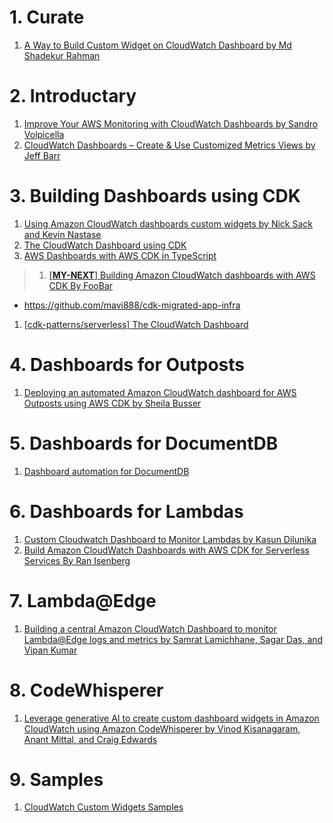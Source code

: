
# 1. Curate

1. [A Way to Build Custom Widget on CloudWatch Dashboard by Md Shadekur Rahman](https://aws.plainenglish.io/a-way-to-build-custom-widget-on-cloudwatch-dashboard-abdf1b69c107)

# 2. Introductary

1. [Improve Your AWS Monitoring with CloudWatch Dashboards by Sandro Volpicella](https://blog.awsfundamentals.com/improve-your-aws-monitoring-with-cloudwatch-dashboards)
1. [CloudWatch Dashboards – Create & Use Customized Metrics Views by Jeff Barr](https://aws.amazon.com/blogs/aws/cloudwatch-dashboards-create-use-customized-metrics-views/)

# 3. Building Dashboards using CDK

1. [Using Amazon CloudWatch dashboards custom widgets by Nick Sack and Kevin Nastase ](https://aws.amazon.com/blogs/mt/introducing-amazon-cloudwatch-dashboards-custom-widgets/)
1. [The CloudWatch Dashboard using CDK](https://github.com/cdk-patterns/serverless/blob/main/the-cloudwatch-dashboard/)
1. [AWS Dashboards with AWS CDK in TypeScript](https://levelup.gitconnected.com/aws-dashboards-with-aws-cdk-in-typescript-12d97bf0958)
> 1. [[**MY-NEXT**] Building Amazon CloudWatch dashboards with AWS CDK By FooBar](https://www.youtube.com/watch?v=0VNKHIcQ5wk)
- https://github.com/mavi888/cdk-migrated-app-infra
1. [[cdk-patterns/serverless] The CloudWatch Dashboard](https://github.com/cdk-patterns/serverless/blob/main/the-cloudwatch-dashboard/README.md)

# 4. Dashboards for Outposts

1. [Deploying an automated Amazon CloudWatch dashboard for AWS Outposts using AWS CDK by Sheila Busser ](https://aws.amazon.com/blogs/compute/deploying-an-automated-amazon-cloudwatch-dashboard-for-aws-outposts-using-aws-cdk/)

# 5. Dashboards for DocumentDB

1. [Dashboard automation for DocumentDB](https://catalog.us-east-1.prod.workshops.aws/workshops/464d6c17-9faa-4fef-ac9f-dd49610174d3/en-US/monitoring/deploy)

# 6. Dashboards for Lambdas

1. [Custom Cloudwatch Dashboard to Monitor Lambdas by Kasun Dilunika](https://medium.com/dtlpub/custom-cloudwatch-dashboard-to-monitor-lambdas-e399ef251f07)
1. [Build Amazon CloudWatch Dashboards with AWS CDK for Serverless Services By Ran Isenberg](https://www.ranthebuilder.cloud/post/build-amazon-cloudwatch-dashboards-aws-cdk-serverless)


# 7. Lambda@Edge

1. [Building a central Amazon CloudWatch Dashboard to monitor Lambda@Edge logs and metrics by Samrat Lamichhane, Sagar Das, and Vipan Kumar](https://aws.amazon.com/blogs/mt/building-a-central-amazon-cloudwatch-dashboard-to-monitor-lambdaedge-logs-and-metrics/)

# 8. CodeWhisperer

1. [Leverage generative AI to create custom dashboard widgets in Amazon CloudWatch using Amazon CodeWhisperer by Vinod Kisanagaram, Anant Mittal, and Craig Edwards](https://aws.amazon.com/blogs/mt/leverage-generative-ai-to-create-custom-dashboard-widgets-in-amazon-cloudwatch-using-amazon-codewhisperer/)

# 9. Samples

1. [CloudWatch Custom Widgets Samples](https://github.com/aws-samples/cloudwatch-custom-widgets-samples)